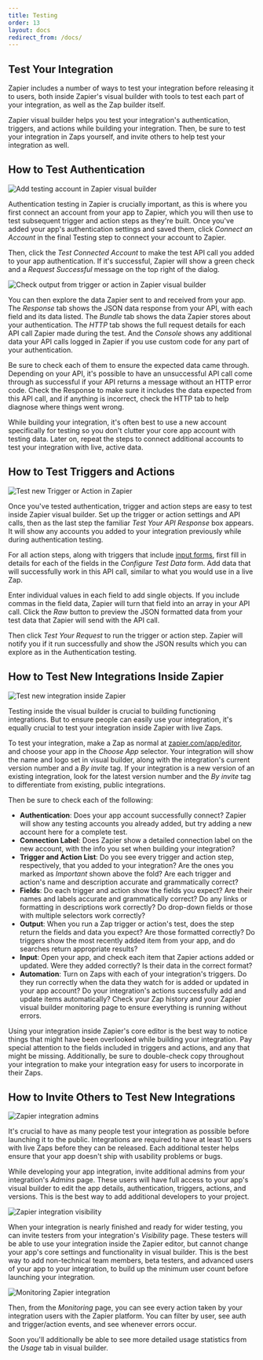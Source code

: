 ```yaml
---
title: Testing
order: 13
layout: docs
redirect_from: /docs/
---
```


## Test Your Integration

Zapier includes a number of ways to test your integration before releasing it to users, both inside Zapier's visual builder with tools to test each part of your integration, as well as the Zap builder itself.

Zapier visual builder helps you test your integration's authentication, triggers, and actions while building your integration. Then, be sure to test your integration in Zaps yourself, and invite others to help test your integration as well.

## How to Test Authentication

![Add testing account in Zapier visual builder](https://cdn.zapier.com/storage/photos/5cf2d6babbcb4352e00db0d078d4f14a.png)

Authentication testing in Zapier is crucially important, as this is where you first connect an account from your app to Zapier, which you will then use to test subsequent trigger and action steps as they're built. Once you've added your app's authentication settings and saved them, click _Connect an Account_ in the final Testing step to connect your account to Zapier.

Then, click the _Test Connected Account_ to make the test API call you added to your app authentication. If it's successful, Zapier will show a green check and a _Request Successful_ message on the top right of the dialog.

![Check output from trigger or action in Zapier visual builder](https://cdn.zapier.com/storage/photos/c5dfa2f8ce56471ff1af456a747f6c99.png)

You can then explore the data Zapier sent to and received from your app. The _Response_ tab shows the JSON data response from your API, with each field and its data listed. The _Bundle_ tab shows the data Zapier stores about your authentication. The _HTTP_ tab shows the full request details for each API call Zapier made during the test. And the _Console_ shows any additional data your API calls logged in Zapier if you use custom code for any part of your authentication.

Be sure to check each of them to ensure the expected data came through. Depending on your API, it's possible to have an unsuccessful API call come through as successful if your API returns a message without an HTTP error code. Check the Response to make sure it includes the data expected from this API call, and if anything is incorrect, check the HTTP tab to help diagnose where things went wrong.

While building your integration, it's often best to use a new account specifically for testing so you don't clutter your core app account with testing data. Later on, repeat the steps to connect additional accounts to test your integration with live, active data.

## How to Test Triggers and Actions

![Test new Trigger or Action in Zapier](https://cdn.zapier.com/storage/photos/08abf6c9d3eade40363fdd5cc8743ef2.png)

Once you've tested authentication, trigger and action steps are easy to test inside Zapier visual builder. Set up the trigger or action settings and API calls, then as the last step the familiar _Test Your API Response_ box appears. It will show any accounts you added to your integration previously while during authentication testing.

For all action steps, along with triggers that include [input forms](https://platform.zapier.com/docs/input-designer), first fill in details for each of the fields in the _Configure Test Data_ form. Add data that will successfully work in this API call, similar to what you would use in a live Zap.

Enter individual values in each field to add single objects. If you include commas in the field data, Zapier will turn that field into an array in your API call. Click the _Raw_ button to preview the JSON formatted data from your test data that Zapier will send with the API call.

Then click _Test Your Request_ to run the trigger or action step. Zapier will notify you if it run successfully and show the JSON results which you can explore as in the Authentication testing.

## How to Test New Integrations Inside Zapier

![Test new integration inside Zapier](https://cdn.zapier.com/storage/photos/c288a4e327ca0506da1a93e56c580e6d.png)

Testing inside the visual builder is crucial to building functioning integrations. But to ensure people can easily use your integration, it's equally crucial to test your integration inside Zapier with live Zaps.

To test your integration, make a Zap as normal at [zapier.com/app/editor](https://zapier.com/app/editor/), and choose your app in the _Choose App_ selector. Your integration will show the name and logo set in visual builder, along with the integration's current version number and a _By invite_ tag. If your integration is a new version of an existing integration, look for the latest version number and the _By invite_ tag to differentiate from existing, public integrations.

Then be sure to check each of the following:

- **Authentication**: Does your app account successfully connect? Zapier will show any testing accounts you already added, but try adding a new account here for a complete test.
- **Connection Label**: Does Zapier show a detailed connection label on the new account, with the info you set when building your integration?
- **Trigger and Action List**: Do you see every trigger and action step, respectively, that you added to your integration? Are the ones you marked as _Important_ shown above the fold? Are each trigger and action's name and description accurate and grammatically correct?
- **Fields**: Do each trigger and action show the fields you expect? Are their names and labels accurate and grammatically correct? Do any links or formatting in descriptions work correctly? Do drop-down fields or those with multiple selectors work correctly?
- **Output**: When you run a Zap trigger or action's test, does the step return the fields and data you expect? Are those formatted correctly? Do triggers show the most recently added item from your app, and do searches return appropriate results?
- **Input**: Open your app, and check each item that Zapier actions added or updated. Were they added correctly? Is their data in the correct format?
- **Automation**: Turn on Zaps with each of your integration's triggers. Do they run correctly when the data they watch for is added or updated in your app account? Do your integration's actions successfully add and update items automatically? Check your Zap history and your Zapier visual builder monitoring page to ensure everything is running without errors.

Using your integration inside Zapier's core editor is the best way to notice things that might have been overlooked while building your integration. Pay special attention to the fields included in triggers and actions, and any that might be missing. Additionally, be sure to double-check copy throughout your integration to make your integration easy for users to incorporate in their Zaps.

## How to Invite Others to Test New Integrations

![Zapier integration admins](https://cdn.zapier.com/storage/photos/5db3a5364349cbb17812e02e1eeddf11_2.png)

It's crucial to have as many people test your integration as possible before launching it to the public. Integrations are required to have at least 10 users with live Zaps before they can be released. Each additional tester helps ensure that your app doesn't ship with usability problems or bugs.

While developing your app integration, invite additional admins from your integration's _Admins_ page. These users will have full access to your app's visual builder to edit the app details, authentication, triggers, actions, and versions. This is the best way to add additional developers to your project.

![Zapier integration visibility](https://cdn.zapier.com/storage/photos/c818563358f8566d969e9be09a560220.png)

When your integration is nearly finished and ready for wider testing, you can invite testers from your integration's _Visibility_ page. These testers will be able to use your integration inside the Zapier editor, but cannot change your app's core settings and functionality in visual builder. This is the best way to add non-technical team members, beta testers, and advanced users of your app to your integration, to build up the minimum user count before launching your integration.

![Monitoring Zapier integration](https://cdn.zapier.com/storage/photos/9797530c2c6c7d5ea56dbc3d43e1ffaa.png)

Then, from the _Monitoring_ page, you can see every action taken by your integration users with the Zapier platform. You can filter by user, see auth and trigger/action events, and see whenever errors occur.

Soon you'll additionally be able to see more detailed usage statistics from the _Usage_ tab in visual builder.